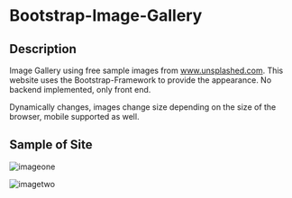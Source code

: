 # Bootstrap-Image-Gallery

## Description
  Image Gallery using free sample images from www.unsplashed.com. This website uses the Bootstrap-Framework to provide the appearance.
   No backend implemented, only front end.
  
  Dynamically changes, images change size depending on the size of the browser, mobile supported as well.

## Sample of Site
![imageone](https://user-images.githubusercontent.com/39717342/51828487-8a2fa200-22a0-11e9-9c10-d4c946dc2fe5.jpg)

![imagetwo](https://user-images.githubusercontent.com/39717342/51828549-a7647080-22a0-11e9-9f8b-328bca9a7eb2.jpg)
